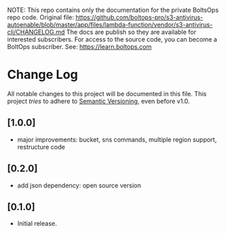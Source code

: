 <!-- note marker start -->
NOTE: This repo contains only the documentation for the private BoltsOps repo code.
Original file: https://github.com/boltops-pro/s3-antivirus-autoenable/blob/master/app/files/lambda-function/vendor/s3-antivirus-cli/CHANGELOG.md
The docs are publish so they are available for interested subscribers.
For access to the source code, you can become a BoltOps subscriber.
See: https://learn.boltops.com

<!-- note marker end -->

# Change Log

All notable changes to this project will be documented in this file.
This project *tries* to adhere to [Semantic Versioning](http://semver.org/), even before v1.0.

## [1.0.0]
- major improvements: bucket, sns commands, multiple region support, restructure code

## [0.2.0]
- add json dependency: open source version

## [0.1.0]
- Initial release.
